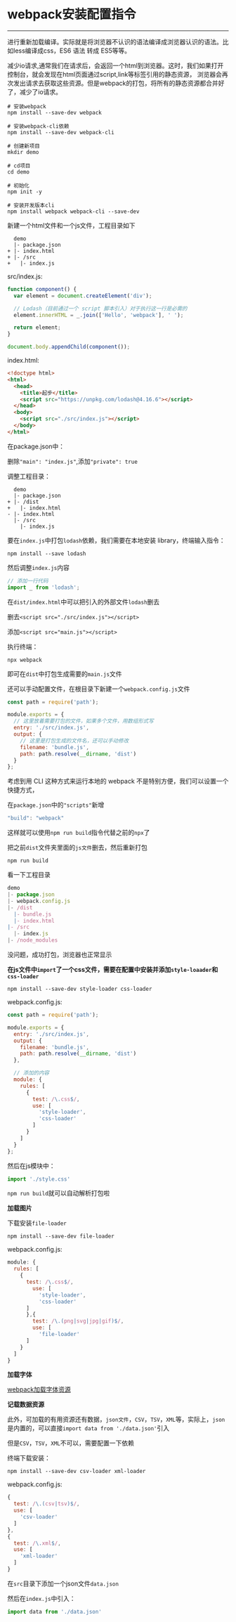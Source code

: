 # webpack安装配置指令

---

进行重新加载编译。实际就是将浏览器不认识的语法编译成浏览器认识的语法。比如less编译成css，ES6 语法 转成 ES5等等。

减少io请求,通常我们在请求后，会返回一个html到浏览器。这时，我们如果打开控制台，就会发现在html页面通过script,link等标签引用的静态资源， 浏览器会再次发出请求去获取这些资源。但是webpack的打包，将所有的静态资源都合并好了，减少了io请求。

```shell shell
# 安装webpack
npm install --save-dev webpack
```

```shell shell
# 安装webpack-cli依赖
npm install --save-dev webpack-cli
```

```shell shell
# 创建新项目
mkdir demo
```

```shell shell
# cd项目
cd demo
```

```shell shell
# 初始化
npm init -y
```

```shell shell
# 安装开发版本cli
npm install webpack webpack-cli --save-dev
```

新建一个html文件和一个js文件，工程目录如下

```shell shell
  demo
  |- package.json
+ |- index.html
+ |- /src
+   |- index.js
```

src/index.js:

```js javascript
function component() {
  var element = document.createElement('div');

  // Lodash（目前通过一个 script 脚本引入）对于执行这一行是必需的
  element.innerHTML = _.join(['Hello', 'webpack'], ' ');

  return element;
}

document.body.appendChild(component());
```

index.html:
```html html
<!doctype html>
<html>
  <head>
    <title>起步</title>
    <script src="https://unpkg.com/lodash@4.16.6"></script>
  </head>
  <body>
    <script src="./src/index.js"></script>
  </body>
</html>
```

在package.json中：

删除`"main": "index.js"`,添加`"private": true`

调整工程目录：
```
  demo
  |- package.json
+ |- /dist
+   |- index.html
- |- index.html
  |- /src
    |- index.js
```

要在`index.js`中打包`lodash`依赖，我们需要在本地安装 library，终端输入指令：
```shell shell
npm install --save lodash
```

然后调整`index.js`内容

```js javascript
// 添加一行代码
import _ from 'lodash';
```

在`dist/index.html`中可以把引入的外部文件`lodash`删去

删去`<script src="./src/index.js"></script>`

添加`<script src="main.js"></script>`

执行终端：

```shell shell
npx webpack
```

即可在`dist`中打包生成需要的`main.js`文件

还可以手动配置文件，在根目录下新建一个`webpack.config.js`文件

```js javascript
const path = require('path');

module.exports = {
  // 这里放着需要打包的文件，如果多个文件，用数组形式写
  entry: './src/index.js',
  output: {
    // 这里是打包生成的文件名，还可以手动修改
    filename: 'bundle.js',
    path: path.resolve(__dirname, 'dist')
  }
};
```

考虑到用 CLI 这种方式来运行本地的 webpack 不是特别方便，我们可以设置一个快捷方式，

在`package.json`中的`"scripts"`新增

```js javascript
"build": "webpack"
```

这样就可以使用`npm run build`指令代替之前的`npx`了

把之前`dist`文件夹里面的`js文件`删去，然后重新打包

```shell shell
npm run build
```

看一下工程目录

```js
demo
|- package.json
|- webpack.config.js
|- /dist
  |- bundle.js
  |- index.html
|- /src
  |- index.js
|- /node_modules
```

没问题，成功打包，浏览器也正常显示

**在js文件中`import`了一个css文件，需要在配置中安装并添加`style-loaader`和`css-loader`**

```shell shell
npm install --save-dev style-loader css-loader
```

webpack.config.js:

```js javascript
const path = require('path');

module.exports = {
  entry: './src/index.js',
  output: {
    filename: 'bundle.js',
    path: path.resolve(__dirname, 'dist')
  },

  // 添加的内容
  module: {
    rules: [
      {
        test: /\.css$/,
        use: [
          'style-loader',
          'css-loader'
        ]
      }
    ]
  }
};
```

然后在js模块中：
```js javascript
import './style.css'
```

`npm run build`就可以自动解析打包啦

**加载图片**

下载安装`file-loader`

```shell shell
npm install --save-dev file-loader
```

webpack.config.js:

```js javascript
module: {
  rules: [
    {
      test: /\.css$/,
        use: [
          'style-loader',
          'css-loader'
      ]
      },{
        test: /\.(png|svg|jpg|gif)$/,
        use: [
          'file-loader'
      ]
    }
  ]
}
```

**加载字体**

[webpack加载字体资源](https://www.webpackjs.com/guides/asset-management/#%E5%8A%A0%E8%BD%BD%E5%AD%97%E4%BD%93)

**记载数据资源**

此外，可加载的有用资源还有数据，`json文件`，`CSV`，`TSV`，`XML`等，实际上，`json`是内置的，可以直接`import data from './data.json'`引入

但是`CSV`，`TSV`，`XML`不可以，需要配置一下依赖

终端下载安装：
```shell shell
npm install --save-dev csv-loader xml-loader
```

webpack.config.js:
```js javascript
{
  test: /\.(csv|tsv)$/,
  use: [
    'csv-loader'
  ]
},
{
  test: /\.xml$/,
  use: [
    'xml-loader'
  ]
}
```

在`src`目录下添加一个json文件`data.json`

然后在`index.js`中引入：
```js javascript
import data from './data.json'
```